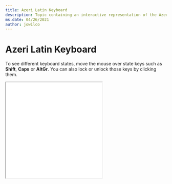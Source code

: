 ```yaml
--- 
title: Azeri Latin Keyboard 
description: Topic containing an interactive representation of the Azeri Latin Keyboard 
ms.date: 04/26/2021 
author: jowilco 
--- 
```

 
# Azeri Latin Keyboard 
 
To see different keyboard states, move the mouse over state keys such as **Shift**, **Caps** or **AltGr**. You can also lock or unlock those keys by clicking them. 
 
<iframe src="kbdazel.html" height="300"></iframe> 
